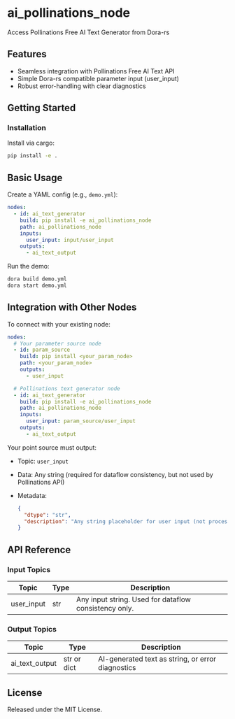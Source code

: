 # ai_pollinations_node

Access Pollinations Free AI Text Generator from Dora-rs

## Features
- Seamless integration with Pollinations Free AI Text API
- Simple Dora-rs compatible parameter input (user_input)
- Robust error-handling with clear diagnostics

## Getting Started

### Installation
Install via cargo:
```bash
pip install -e .
```

## Basic Usage

Create a YAML config (e.g., `demo.yml`):

```yaml
nodes:
  - id: ai_text_generator
    build: pip install -e ai_pollinations_node
    path: ai_pollinations_node
    inputs:
      user_input: input/user_input
    outputs:
      - ai_text_output
```

Run the demo:

```bash
dora build demo.yml
dora start demo.yml
```

## Integration with Other Nodes

To connect with your existing node:

```yaml
nodes:
  # Your parameter source node
  - id: param_source
    build: pip install <your_param_node>
    path: <your_param_node>
    outputs:
      - user_input

  # Pollinations text generator node
  - id: ai_text_generator
    build: pip install -e ai_pollinations_node
    path: ai_pollinations_node
    inputs:
      user_input: param_source/user_input
    outputs:
      - ai_text_output
```

Your point source must output:

* Topic: `user_input`
* Data: Any string (required for dataflow consistency, but not used by Pollinations API)
* Metadata:

  ```json
  {
    "dtype": "str",
    "description": "Any string placeholder for user input (not processed by Pollinations endpoint)"
  }
  ```

## API Reference

### Input Topics

| Topic       | Type   | Description                                                |
| ----------- | ------ | ---------------------------------------------------------- |
| user_input  | str    | Any input string. Used for dataflow consistency only.      |

### Output Topics

| Topic          | Type   | Description                                        |
| -------------- | ------ | --------------------------------------------------- |
| ai_text_output | str or dict | AI-generated text as string, or error diagnostics |


## License

Released under the MIT License.
